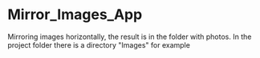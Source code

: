 # Mirror_Images_App
Mirroring images horizontally, the result is in the folder with photos.
In the project folder there is a directory "Images" for example

